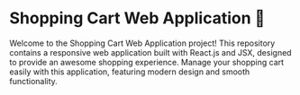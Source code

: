 # Shopping Cart Web Application 🛒
Welcome to the Shopping Cart Web Application project! This repository contains a responsive web application built with React.js and JSX, designed to provide an awesome shopping experience. Manage your shopping cart easily with this application, featuring modern design and smooth functionality.
